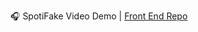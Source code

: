 :headphones: SpotiFake Video Demo | [Front End Repo](https://github.com/rickySONZ/spotifake_frontend)
